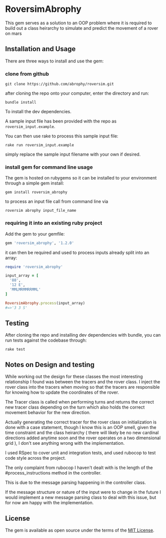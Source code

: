 # RoversimAbrophy

This gem serves as a solution to an OOP problem where it is required to
build out a class heirarchy to simulate and predict the movement of a
rover on mars

## Installation and Usage

There are three ways to install and use the gem:

### clone from github

```
git clone https://github.com/abrophy/roversim.git
```

after cloning the repo onto your computer, enter the directory and run:
```
bundle install
```
To install the dev dependencies.

A sample input file has been provided with the repo as
`roversim_input.example`.

You can then use rake to process this sample input file:

```
rake run roversim_input.example
```

simply replace the sample input filename with your own if desired.

### install gem for command line usage

The gem is hosted on rubygems so it can be installed to your environment
through a simple gem install:

```
gem install roversim_abrophy
```

to process an input file call from command line via

```
roversim abrophy input_file_name
```

### requiring it into an existing ruby project

Add the gem to your gemfile:

```ruby
gem 'roversim_abrophy', '1.2.0'
```

it can then be required and used to process inputs already split into an
array:

```ruby
require 'roversim_abrophy'

input_array = [
  '88',
  '12 E',
  'MMLMRMMRRMML'
]

RoversimAbrophy.process(input_array)
#=>'3 3 S'
```

## Testing

After cloning the repo and installing dev dependencies with bundle, you can run tests against the codebase through:

```
rake test
```

## Notes on Design and testing

While working out the design for these classes the most interesting
relationship I found was between the tracers and the rover class. I
inject the rover class into the tracers when moving so that the tracers
are responsible for knowing how to update the coordinates of the rover.

The Tracer class is called when performing turns and returns the correct
new tracer class depending on the turn which also holds the correct
movement behavior for the new direction.

Actually generating the correct tracer for the rover class on
initialization is done with a case statement, though I know this is an
OOP smell, given the time constraint and the class heirarchy ( there
will likely be no new cardinal directions added anytime soon and the
rover operates on a two dimensional grid ), I don't see anything wrong
with the implementation.

I used RSpec to cover unit and integration tests, and used rubocop to test
code style across the project.

The only complaint from rubocop I haven't dealt with is the length of
the #process_instructions method in the controller.

This is due to the message parsing happening in the controller class.

If the message structure or nature of the input were to change in the
future I would implement a new message parsing class to deal with this
issue, but for now am happy with the implementation.

## License

The gem is available as open source under the terms of the [MIT License](https://opensource.org/licenses/MIT).

